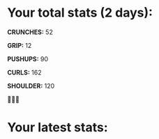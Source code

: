 # Your total stats (2 days):
**CRUNCHES:** 52

**GRIP:** 12

**PUSHUPS:** 90

**CURLS:** 162

**SHOULDER:** 120

💪💪💪
# Your latest stats:
